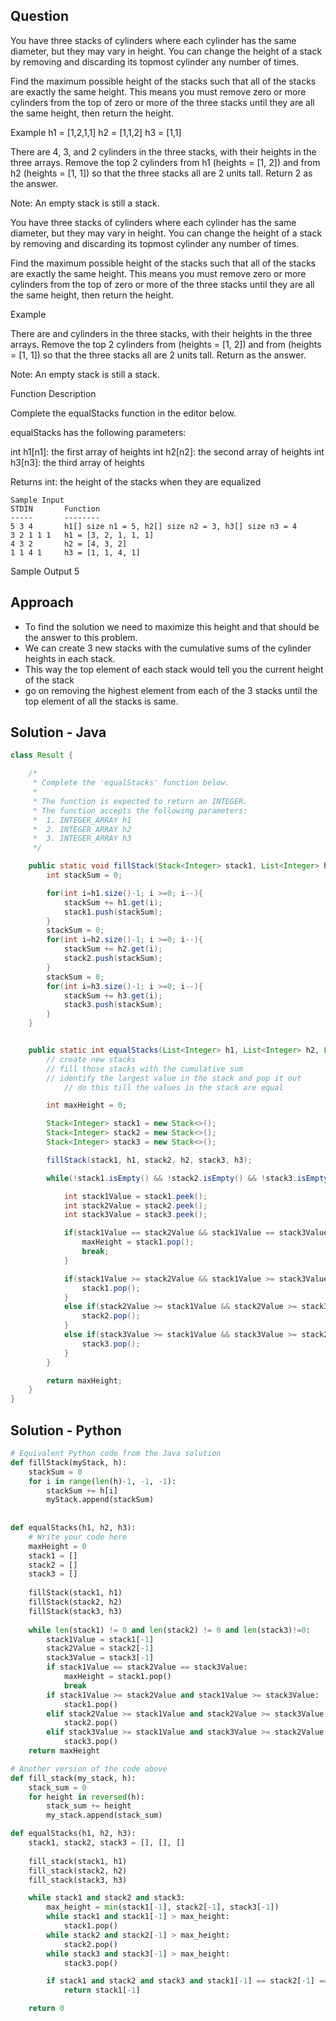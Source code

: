 ## Question
You have three stacks of cylinders where each cylinder has the same diameter, but they may vary in height. 
You can change the height of a stack by removing and discarding its topmost cylinder any number of times.

Find the maximum possible height of the stacks such that all of the stacks are exactly the same height. 
This means you must remove zero or more cylinders from the top of zero or more of the three stacks 
until they are all the same height, then return the height.

Example
h1 = [1,2,1,1]
h2 = [1,1,2]
h3 = [1,1]


There are 4, 3, and 2 cylinders in the three stacks, with their heights in the three arrays.
Remove the top 2 cylinders from h1 (heights = [1, 2]) and from h2 (heights = [1, 1]) 
so that the three stacks all are 2 units tall. Return 2 as the answer.

Note: An empty stack is still a stack.


You have three stacks of cylinders where each cylinder has the same diameter,
but they may vary in height. You can change the height of a stack by removing
and discarding its topmost cylinder any number of times.

Find the maximum possible height of the stacks such that all of the stacks are
exactly the same height. This means you must remove zero or more cylinders from the
top of zero or more of the three stacks until they are all the same height, then return the height.


Example

There are  and  cylinders in the three stacks, with their heights in the three arrays. 
Remove the top 2 cylinders from  (heights = [1, 2]) and from  (heights = [1, 1]) 
so that the three stacks all are 2 units tall. Return  as the answer.

Note: An empty stack is still a stack.

Function Description

Complete the equalStacks function in the editor below.

equalStacks has the following parameters:

int h1[n1]: the first array of heights
int h2[n2]: the second array of heights
int h3[n3]: the third array of heights

Returns
int: the height of the stacks when they are equalized
```
Sample Input
STDIN       Function
-----       --------
5 3 4       h1[] size n1 = 5, h2[] size n2 = 3, h3[] size n3 = 4  
3 2 1 1 1   h1 = [3, 2, 1, 1, 1]
4 3 2       h2 = [4, 3, 2]
1 1 4 1     h3 = [1, 1, 4, 1]
```
Sample Output
5


## Approach
  - To find the solution we need to maximize this height and that should be the answer to this problem.
  - We can create 3 new stacks with the cumulative sums of the cylinder heights in each stack. 
  - This way the top element of each stack would tell you the current height of the stack
  - go on removing the highest element from each of the 3 stacks until the top element of all the stacks is same.


## Solution - Java
```java
class Result {

    /*
     * Complete the 'equalStacks' function below.
     *
     * The function is expected to return an INTEGER.
     * The function accepts the following parameters:
     *  1. INTEGER_ARRAY h1
     *  2. INTEGER_ARRAY h2
     *  3. INTEGER_ARRAY h3
     */

    public static void fillStack(Stack<Integer> stack1, List<Integer> h1, Stack<Integer> stack2, List<Integer> h2, Stack<Integer> stack3, List<Integer> h3){
        int stackSum = 0;

        for(int i=h1.size()-1; i >=0; i--){
            stackSum += h1.get(i);
            stack1.push(stackSum);
        }
        stackSum = 0;
        for(int i=h2.size()-1; i >=0; i--){
            stackSum += h2.get(i);
            stack2.push(stackSum);
        }
        stackSum = 0;
        for(int i=h3.size()-1; i >=0; i--){
            stackSum += h3.get(i);
            stack3.push(stackSum);
        }
    }


    public static int equalStacks(List<Integer> h1, List<Integer> h2, List<Integer> h3) {
        // create new stacks
        // fill those stacks with the cumulative sum
        // identify the largest value in the stack and pop it out
            // do this till the values in the stack are equal

        int maxHeight = 0;

        Stack<Integer> stack1 = new Stack<>();
        Stack<Integer> stack2 = new Stack<>();
        Stack<Integer> stack3 = new Stack<>();

        fillStack(stack1, h1, stack2, h2, stack3, h3);

        while(!stack1.isEmpty() && !stack2.isEmpty() && !stack3.isEmpty()){

            int stack1Value = stack1.peek();
            int stack2Value = stack2.peek();
            int stack3Value = stack3.peek();

            if(stack1Value == stack2Value && stack1Value == stack3Value){
                maxHeight = stack1.pop();
                break;
            }

            if(stack1Value >= stack2Value && stack1Value >= stack3Value){
                stack1.pop();
            }
            else if(stack2Value >= stack1Value && stack2Value >= stack3Value){
                stack2.pop();
            }
            else if(stack3Value >= stack1Value && stack3Value >= stack2Value){
                stack3.pop();
            }
        }

        return maxHeight;
    }
}
```
## Solution - Python
```py
# Equivalent Python code from the Java solution
def fillStack(myStack, h):
    stackSum = 0
    for i in range(len(h)-1, -1, -1):
        stackSum += h[i]
        myStack.append(stackSum)
        
    
def equalStacks(h1, h2, h3):
    # Write your code here
    maxHeight = 0
    stack1 = []
    stack2 = []
    stack3 = []
    
    fillStack(stack1, h1)
    fillStack(stack2, h2)
    fillStack(stack3, h3)
    
    while len(stack1) != 0 and len(stack2) != 0 and len(stack3)!=0:
        stack1Value = stack1[-1]
        stack2Value = stack2[-1]
        stack3Value = stack3[-1]
        if stack1Value == stack2Value == stack3Value:
            maxHeight = stack1.pop()
            break
        if stack1Value >= stack2Value and stack1Value >= stack3Value:
            stack1.pop() 
        elif stack2Value >= stack1Value and stack2Value >= stack3Value:
            stack2.pop() 
        elif stack3Value >= stack1Value and stack3Value >= stack2Value:
            stack3.pop() 
    return maxHeight

# Another version of the code above 
def fill_stack(my_stack, h):
    stack_sum = 0
    for height in reversed(h):
        stack_sum += height
        my_stack.append(stack_sum)

def equalStacks(h1, h2, h3):
    stack1, stack2, stack3 = [], [], []
    
    fill_stack(stack1, h1)
    fill_stack(stack2, h2)
    fill_stack(stack3, h3)

    while stack1 and stack2 and stack3:
        max_height = min(stack1[-1], stack2[-1], stack3[-1])
        while stack1 and stack1[-1] > max_height:
            stack1.pop()
        while stack2 and stack2[-1] > max_height:
            stack2.pop()
        while stack3 and stack3[-1] > max_height:
            stack3.pop()

        if stack1 and stack2 and stack3 and stack1[-1] == stack2[-1] == stack3[-1]:
            return stack1[-1]

    return 0
```



